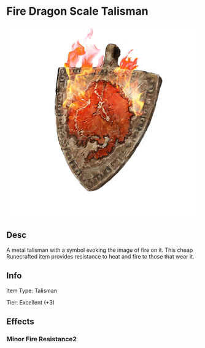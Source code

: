 # Fire Dragon Scale Talisman

![Copyrighted Image](FireDragonScaleTalisman.png)

## Desc

A metal talisman with a symbol evoking the image of fire on it. This cheap Runecrafted item provides resistance to heat and fire to those that wear it.

## Info

Item Type: Talisman

Tier: Excellent (+3)

## Effects

### Minor Fire Resistance2
